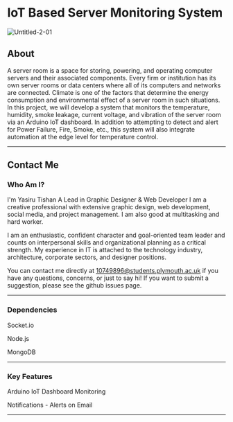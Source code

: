 # IoT Based Server Monitoring System

![Untitled-2-01](https://user-images.githubusercontent.com/85503750/223708862-e2662155-9cb6-4fcf-870a-c3d312211b0a.jpg)

## About 
A server room is a space for storing, powering, and operating computer servers and their associated components. Every firm or institution has its own server rooms or data centers where all of its computers and networks are connected. Climate is one of the factors that determine the energy consumption and environmental effect of a server room in such situations. In this project, we will develop a system that monitors the temperature, humidity, smoke leakage, current voltage, and vibration of the server room via an Arduino IoT dashboard. In addition to attempting to detect and alert for Power Failure, Fire, Smoke, etc., this system will also integrate automation at the edge level for temperature control.

---

## Contact Me
### Who Am I?

I'm Yasiru Tishan A Lead in Graphic Designer & Web Developer I am a creative professional with extensive graphic design, web development, social media, and project management. I am also good at multitasking and hard worker.

I am an enthusiastic, confident character and goal-oriented team leader and counts on interpersonal skills and organizational planning as a critical strength. My experience in IT is attached to the technology industry, architecture, corporate sectors, and designer positions.

You can contact me directly at 10749896@students.plymouth.ac.uk if you have any questions, concerns, or just to say hi! If you want to submit a suggestion, please see the github issues page.

---

### Dependencies

Socket.io

Node.js

MongoDB

---

### Key Features

Arduino IoT Dashboard Monitoring

Notifications - Alerts on Email 

---

